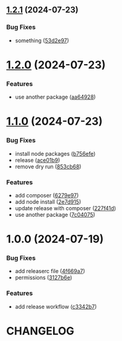 ## [1.2.1](https://github.com/meggernet/semverTest/compare/v1.2.0...v1.2.1) (2024-07-23)


### Bug Fixes

* something ([53d2e97](https://github.com/meggernet/semverTest/commit/53d2e97b6c58dacdad0c5e782bba0a6624736eee))

# [1.2.0](https://github.com/meggernet/semverTest/compare/v1.1.0...v1.2.0) (2024-07-23)


### Features

* use another package ([aa64928](https://github.com/meggernet/semverTest/commit/aa649281bb3c0864665e1182f4c13a246ea79409))

# [1.1.0](https://github.com/meggernet/semverTest/compare/v1.0.0...v1.1.0) (2024-07-23)


### Bug Fixes

* install node packages ([b756efe](https://github.com/meggernet/semverTest/commit/b756efeabd05832a5f994722f7440b359eba2ef0))
* release ([ace01b9](https://github.com/meggernet/semverTest/commit/ace01b9bc47f71a3a2a8a1a628d7b0aead4905d5))
* remove dry run ([853cb68](https://github.com/meggernet/semverTest/commit/853cb68c46f7fc815e4295fd5d6fc19267b415a1))


### Features

* add composer ([6279e97](https://github.com/meggernet/semverTest/commit/6279e978f97f5ba2683e9bce7db4e071af711477))
* add node install ([2e7d915](https://github.com/meggernet/semverTest/commit/2e7d915a7d768ff558265a5b33b3c71e5c2ba059))
* update release with composer ([227f41d](https://github.com/meggernet/semverTest/commit/227f41d1ff6a2edfe46fa800ece0a9eb4c2cd986))
* use another package ([7c04075](https://github.com/meggernet/semverTest/commit/7c04075bb0023abb6653030a69f1d31251220805))

# 1.0.0 (2024-07-19)


### Bug Fixes

* add releaserc file ([4f669a7](https://github.com/meggernet/semverTest/commit/4f669a700dc49ceb6c08b21a8a4b2df908486f09))
* permissions ([3127b6e](https://github.com/meggernet/semverTest/commit/3127b6e13e2791c3c0a7339d434f7e152f3fd515))


### Features

* add release workflow ([c3342b7](https://github.com/meggernet/semverTest/commit/c3342b7922058aabc67a62376738be2575376f91))

# CHANGELOG
